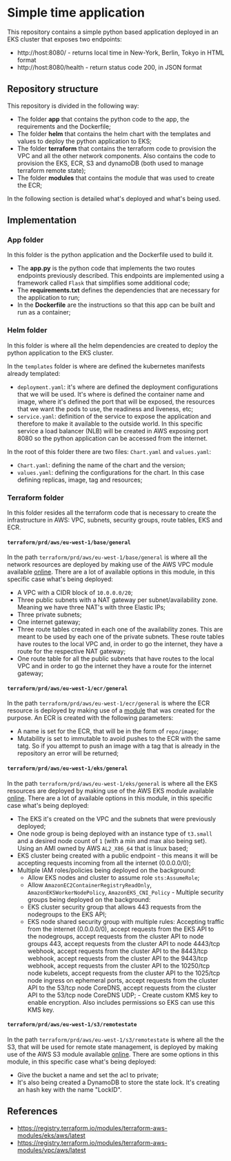 # Simple time application
This repository contains a simple python based application deployed in an EKS cluster that exposes two endpoints:
- http://host:8080/ - returns local time in New-York, Berlin, Tokyo in HTML format
- http://host:8080/health - return status code 200, in JSON format

## Repository structure
This repository is divided in the following way:
- The folder **app** that contains the python code to the app, the requirements and the Dockerfile;
- The folder **helm** that contains the helm chart with the templates and values to deploy the python application to EKS;
- The folder **terraform** that contains the terraform code to provision the VPC and all the other network components. Also contains the code to provision the EKS, ECR, S3 and dynamoDB (both used to manage terraform remote state);
- The folder **modules** that contains the module that was used to create the ECR;

In the following section is detailed what's deployed and what's being used. 

## Implementation
### App folder
In this folder is the python application and the Dockerfile used to build it.
- The **app.py** is the python code that implements the two routes endpoints previously described. This endpoints are implemented using a framework called `Flask` that simplifies some additional code;
- The **requirements.txt** defines the dependencies that are necessary for the application to run;
- In the **Dockerfile** are the instructions so that this app can be built and run as a container;

### Helm folder 
In this folder is where all the helm dependencies are created to deploy the python application to the EKS cluster. 

In the `templates` folder is where are defined the kubernetes manifests already templated:
- `deployment.yaml`: it's where are defined the deployment configurations that we will be used. It's where is defined the container name and image, where it's defined the port that will be exposed, the resources that we want the pods to use, the readiness and liveness, etc;
- `service.yaml`: definition of the service to expose the application and therefore to make it available to the outside world. In this specific service a load balancer (NLB) will be created in AWS exposing port 8080 so the python application can be accessed from the internet.

In the root of this folder there are two files: `Chart.yaml` and `values.yaml`:
- `Chart.yaml`: defining the name of the chart and the version;
- `values.yaml`: defining the configurations for the chart. In this case defining replicas, image, tag and resources;

### Terraform folder
In this folder resides all the terraform code that is necessary to create the infrastructure in AWS: VPC, subnets, security groups, route tables, EKS and ECR.
#### `terraform/prd/aws/eu-west-1/base/general`
In the path `terraform/prd/aws/eu-west-1/base/general` is where all the network resources are deployed by making use of the AWS VPC module available [online](https://registry.terraform.io/modules/terraform-aws-modules/vpc/aws/latest). There are a lot of available options in this module, in this specific case what's being deployed:
   - A VPC with a CIDR block of `10.0.0.0/20`;
   - Three public subnets with a NAT gateway per subnet/availability zone. Meaning we have three NAT's with three Elastic IPs;
   - Three private subnets;
   - One internet gateway;
   - Three route tables created in each one of the availability zones. This are meant to be used by each one of the private subnets. These route tables have routes to the local VPC and, in order to go the internet, they have a route for the respective NAT gateway;
   - One route table for all the public subnets that have routes to the local VPC and in order to go the internet they have a route for the internet gateway;
#### `terraform/prd/aws/eu-west-1/ecr/general`
In the path `terraform/prd/aws/eu-west-1/ecr/general` is where the ECR resource is deployed by making use of a  [module](terraform_modules/ecr) that was created for the purpose. An ECR is created with the following parameters:
- A name is set for the ECR, that will be in the form of `repo/image`;
- Mutability is set to immutable to avoid pushes to the ECR with the same tatg. So if you attempt to push an image with a tag that is already in the repository an error will be returned;

#### `terraform/prd/aws/eu-west-1/eks/general`
In the path `terraform/prd/aws/eu-west-1/eks/general` is where all the EKS resources are deployed by making use of the AWS EKS module available [online](https://registry.terraform.io/modules/terraform-aws-modules/eks/aws/latest). There are a lot of available options in this module, in this specific case what's being deployed:
   - The EKS it's created on the VPC and the subnets that were previously deployed;
   - One node group is being deployed with an instance type of `t3.small` and a desired node count of `1` (with a min and max also being set). Using an AMI owned by AWS `AL2_X86_64` that is linux based;
   - EKS cluster being created with a public endpoint - this means it will be accepting requests incoming from all the internet (0.0.0.0/0);
   - Multiple IAM roles/policies being deployed on the background:
        - Allow EKS nodes and cluster to assume role `sts:AssumeRole`;
        - Allow `AmazonEC2ContainerRegistryReadOnly`, `AmazonEKSWorkerNodePolicy`, `AmazonEKS_CNI_Policy`
    - Multiple security groups being deployed on the background:
        - EKS cluster security group that allows 443 requests from the nodegroups to the EKS API;
        - EKS node shared security group with multiple rules: Accepting traffic from the internet (0.0.0.0/0), accept requests from the EKS API to the nodegroups, accept requests from the cluster API to node groups 443, accept requests from the cluster API to node 4443/tcp webhook, accept requests from the cluster API to the 8443/tcp webhook, accept requests from the cluster API to the 9443/tcp webhook, accept requests from the cluster API to the 10250/tcp node kubelets, accept requests from the cluster API to the 1025/tcp node ingress on ephemeral ports, accept requests from the cluster API to the 53/tcp node CoreDNS, accept requests from the cluster API to the 53/tcp node CoreDNS UDP;
    - Create custom KMS key to enable encryption. Also includes permissions so EKS can use this KMS key.
#### `terraform/prd/aws/eu-west-1/s3/remotestate`
In the path `terraform/prd/aws/eu-west-1/s3/remotestate` is where all the the S3, that will be used for remote state management, is deployed by making use of the AWS S3 module available [online](https://registry.terraform.io/modules/terraform-aws-modules/s3-bucket/aws/latest). There are some options in this module, in this specific case what's being deployed:
- Give the bucket a name and set the acl to private;
- It's also being created a DynamoDB to store the state lock. It's creating an hash key with the name "LockID". 

## References
- https://registry.terraform.io/modules/terraform-aws-modules/eks/aws/latest
- https://registry.terraform.io/modules/terraform-aws-modules/vpc/aws/latest
